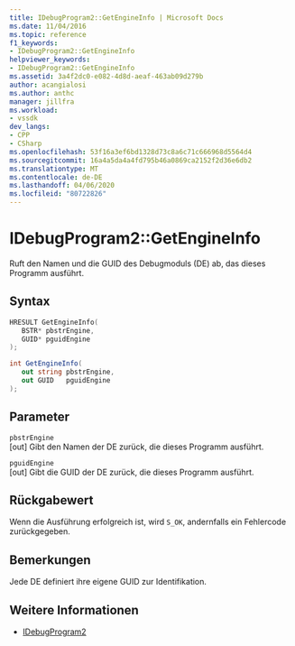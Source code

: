 ```yaml
---
title: IDebugProgram2::GetEngineInfo | Microsoft Docs
ms.date: 11/04/2016
ms.topic: reference
f1_keywords:
- IDebugProgram2::GetEngineInfo
helpviewer_keywords:
- IDebugProgram2::GetEngineInfo
ms.assetid: 3a4f2dc0-e082-4d8d-aeaf-463ab09d279b
author: acangialosi
ms.author: anthc
manager: jillfra
ms.workload:
- vssdk
dev_langs:
- CPP
- CSharp
ms.openlocfilehash: 53f16a3ef6bd1328d73c8a6c71c666968d5564d4
ms.sourcegitcommit: 16a4a5da4a4fd795b46a0869ca2152f2d36e6db2
ms.translationtype: MT
ms.contentlocale: de-DE
ms.lasthandoff: 04/06/2020
ms.locfileid: "80722826"
---
```

# <a name="idebugprogram2getengineinfo"></a>IDebugProgram2::GetEngineInfo
Ruft den Namen und die GUID des Debugmoduls (DE) ab, das dieses Programm ausführt.

## <a name="syntax"></a>Syntax

```cpp
HRESULT GetEngineInfo( 
   BSTR* pbstrEngine,
   GUID* pguidEngine
);
```

```csharp
int GetEngineInfo( 
   out string pbstrEngine,
   out GUID   pguidEngine
);
```

## <a name="parameters"></a>Parameter
`pbstrEngine`\
[out] Gibt den Namen der DE zurück, die dieses Programm ausführt.

`pguidEngine`\
[out] Gibt die GUID der DE zurück, die dieses Programm ausführt.

## <a name="return-value"></a>Rückgabewert
 Wenn die Ausführung erfolgreich ist, wird `S_OK`, andernfalls ein Fehlercode zurückgegeben.

## <a name="remarks"></a>Bemerkungen
 Jede DE definiert ihre eigene GUID zur Identifikation.

## <a name="see-also"></a>Weitere Informationen
- [IDebugProgram2](../../../extensibility/debugger/reference/idebugprogram2.md)
